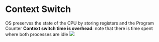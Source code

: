 # Context Switch
OS preserves the state of the CPU by storing registers and the Program Counter
__Context switch time is overhead__: note that there is time spent where both processes are idle
![](https://i.imgur.com/7cFAtio.png)
